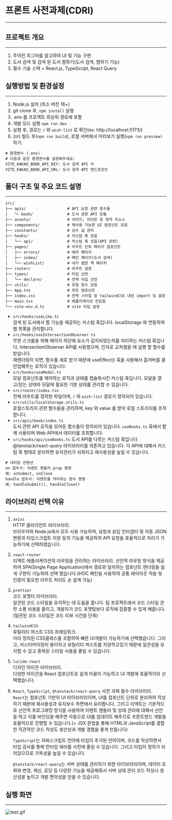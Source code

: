 # 프론트 사전과제(CDRI)

---

## 프로젝트 개요

--- 

1. 주어진 피그마를 참고하여 UI 및 기능 구현
2. 도서 검색 및 검색 된 도서 찜하기(도서 검색, 찜하기 기능)
3. 필수 기술 스택 = React.js, TypeScript, React Query

## 실행방법 및 환경설정

--- 

1. Node.js 설치 (최소 버전 16+)
2. git clone 후, `npm install` 실행
3. .env 를 프로젝트 최상위 경로에 포함
4. 개발 모드 실행 `npm run dev`
5. 실행 후, 경로는 `/` 와 `wish-list` 로 확인(ex: http://localhost:5173/)
6. (or) 빌드 후(`npm run build`), 로컬 서버에서 미리보기 실행(`npm run preview)`하기.

```
# 환경변수 (.env)
# 다음과 같은 환경변수를 설정해주세요:
VITE_KAKAO_BOOK_API_KEY: 도서 검색 API 키
VITE_KAKAO_BOOK_API_URL: 도서 검색 API 엔드포인트
```

## 폴더 구조 및 주요 코드 설명

---

```
src/
├── apis/                  # API 요청 관련 함수들
│   └─ book/               # 도서 관련 API 모듈
├── assets/                # 이미지, 아이콘 등 정적 리소스
├── components/            # 재사용 가능한 UI 컴포넌트 모음
├── constants/             # 상수 값 관리
├── hooks/                 # 커스텀 훅 모음
│   └── api/               # 커스텀 훅 모음(API 관련)
├── pages/                 # 라우트 단위 페이지 컴포넌트
│   ├── errors/            # 에러 페이지
│   ├── index/             # 메인 페이지(도서 검색)
│   └── wishList/          # 내가 찜한 책 페이지
├── router/                # 라우트 설정
├── types/                 # 타입 선언
│   └── declare/           # 전역 타입 선언
├── utils/                 # 유틸 함수 모음
├── App.tsx                # 루트 컴포넌트
├── index.css              # 전역 스타일 및 tailwindCSS 내장 import 및 설정
├── main.tsx               # 애플리케이션 진입점
└── vite-env.d.ts          # vite 타입 설정

```

- `src/hooks/useLike.ts`   
검색 된 도서에서 찜 기능을 제공하는 커스텀 훅입니다. localStorage 와 연동하여 찜 목록을 관리합니다.
- `src/hooks/useIntersectionObserver.ts`   
무한 스크롤을 위해 페이지 하단에 요소가 감지되었는지를 처리하는 커스텀 훅입니다. IntersectionObserver API를 사용했으며, 인자로 교차했을 때 실행 할 함수를 받습니다.   
재렌더링이 되면, 함수를 새로 받기 때문에 useEffect() 훅을 사용해서 옵저버를 클린업해주는 로직이 있습니다.
- `src/hooks/useModal.ts`   
모달 컴포넌트를 제어하는 로직과 상태를 캡슐화시킨 커스텀 훅입니다. 모달을 열고/닫는 상태와 모달에 필요한 기본 상태를 관리할 수 있습니다.
- `src/router/index.tsx`   
전체 라우트를 정의한 파일이며, `/` 와 `wish-list` 경로가 정의되어 있습니다.
- `src/utils/localStorage.utils.ts`   
로컬스토리지 관련 함수들을 관리하며, key 와 value 를 받아 로컬 스토리지를 조작합니다.
- `src/apis/book/index.ts`   
도서 관련 API 로직을 모아둔 함수들이 정의되어 있습니다. `useBooks.ts` 훅에서 함께 사용되며 Web API에서 데이터를 조회합니다.
- `src/hooks/api/useBooks.ts`
도서 API를 다루는 커스텀 훅입니다. @tanstack/react-query 라이브러리를 의존하고 있습니다. 각 API에 대해서 커스텀 훅 형태로 분리하면 유지관리가 쉬워지고 재사용성을 높일 수 있습니다.

```
# 네이밍 컨벤션
on 접두사: 이벤트 핸들러 prop 명명
예: onSubmit, onClose
handle 접두사: 이벤트를 처리하는 함수 명명
예: handleSubmit(), handleClose()
```

## 라이브러리 선택 이유

---

1. `axios`  
   HTTP 클라이언트 라이브러리.   
   브라우저와 Node.js에서 모두 사용 가능하며, 요청과 응답 인터셉터 및 자동 JSON 변환과 타입스크립트 지원 등의 기능을 제공하여 API 요청을 효율적으로 처리가 가능하기에 선택하였습니다.

2. `react-router`  
   리액트 애플리케이션의 라우팅을 관리하는 라이브러리.
   선언적 라우팅 방식을 제공하여 SPA(Single Page Application)에서 경로와 일치하는 컴포넌트 렌더링을 쉽게 구현이 가능하여 선택 했습니다.(HOC 패턴을 사용하여 공통 레이아웃 적용 및 인증이 필요한 라우트 처리도 손 쉽게 가능)

3. `prettier`  
   코드 포맷터 라이브러리.   
   일관된 코드 스타일을 유지하는 데 도움을 줍니다. 팀 프로젝트에서 코드 스타일 관련 소통 비용을 줄이고, 개발자가 코드 포맷팅보다 로직에 집중할 수 있게 해줍니다.(일관된 코드 스타일은 코드 리뷰 시간을 단축)

4. `tailwindCSS`  
   유틸리티 퍼스트 CSS 프레임워크.   
   미리 정의된 CSS클래스를 조합하여 빠른 UI개발이 가능하기에 선택했습니다. 그리고, 커스터마이징이 용이하고 유틸리티 퍼스트를 지양하고있기 때문에 일관성을 유지할 수 있고 중복된 스타일 사용을 줄일 수 있습니다.

5. `lucide-react`  
   디자인 아이콘 라이브러리.   
   다양한 아이콘을 React 컴포넌트로 쉽게 이용이 가능하고 UI 개발에 효율적이라 선택했습니다.

6. `React`, `TypeScript`, `@tanstack/react-query`
   사전 과제 필수 라이브러리.   
   `React`는 컴포넌트 기반의 UI 라이브러리이며, UI를 컴포넌트 단위로 분리하여 작성하기 때문에 재사용성과 유지보수 측면에서 유리합니다. 그리고 리액트는 기본적으로 선언적 프로그래밍 방식을 사용하여 이벤트 핸들러 및 상태 관리에 대해서 선언을 하고 이를 바인딩을 해주면 자동으로 UI를 업데이트 해주므로 프론트엔드 개발을 효율적으로 진행할 수 있습니다.(+ JSX 문법을 통해 HTML과 JavaScript를 결합한 직관적인 코드 작성도 생산성과 개발 경험을 좋게 만듭니다)

   `TypeScript`는 자바스크립트 언어에 타입이 추가된 언어이며, 코드를 작성하면서 타입 검사를 통해 런타임 에러를 사전에 줄일 수 있습니다. 그리고 타입이 정의가 되어있으므로 가독성을 높일 수 있습니다.

   `@tanstack/react-query`는 서버 상태를 관리하기 위한 라이브러리이며, 데이터 조회와 변경, 캐싱, 로딩 등 다양한 기능을 제공해줘서 서버 상태 관리 코드 작성시 생산성을 높이고 개발 편의성을 얻을 수 있습니다.

## 실행 화면

---

![test.gif](./test.gif)